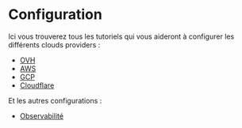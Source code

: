 # Configuration

Ici vous trouverez tous les tutoriels qui vous aideront à configurer les différents clouds providers :

* [OVH](./ovh.md)
* [AWS](./aws.md)
* [GCP](./gcp.md)
* [Cloudflare](./cloudflare.md)

Et les autres configurations :

* [Observabilité](./observability.md)
